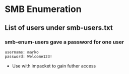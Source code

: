 # SMB Enumeration
## List of users under smb-users.txt
### smb-enum-users gave a password for one user
```
username: marko
password: Welcome123!
```
 - Use with impacket to gain futher access
